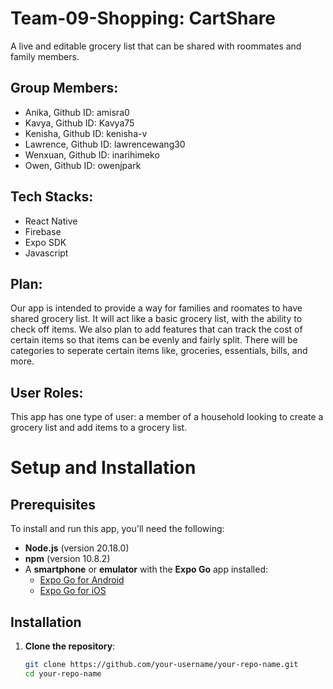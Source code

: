 # Team-09-Shopping: CartShare

A live and editable grocery list that can be shared with roommates and family members.

## Group Members: ##
- Anika, Github ID: amisra0
- Kavya, Github ID: Kavya75
- Kenisha, Github ID: kenisha-v
- Lawrence, Github ID: lawrencewang30
- Wenxuan, Github ID: inarihimeko
- Owen, Github ID: owenjpark

## Tech Stacks:
- React Native
- Firebase
- Expo SDK
- Javascript

## Plan:
Our app is intended to provide a way for families and roomates to have shared grocery list. It will act like a basic grocery list, with the ability to check off items. We also plan to add features that can track the cost of certain items so that items can be evenly and fairly split. There will be categories to seperate certain items like, groceries, essentials, bills, and more.

## User Roles:
This app has one type of user: a member of a household looking to create a grocery list and add items to a grocery list.

# Setup and Installation

## Prerequisites
To install and run this app, you'll need the following:
- **Node.js** (version 20.18.0)
- **npm** (version 10.8.2)
- A **smartphone** or **emulator** with the **Expo Go** app installed:
  - [Expo Go for Android](https://play.google.com/store/apps/details?id=host.exp.exponent)
  - [Expo Go for iOS](https://apps.apple.com/us/app/expo-go/id982107779)

## Installation

1. **Clone the repository**:
   ```bash
   git clone https://github.com/your-username/your-repo-name.git
   cd your-repo-name
